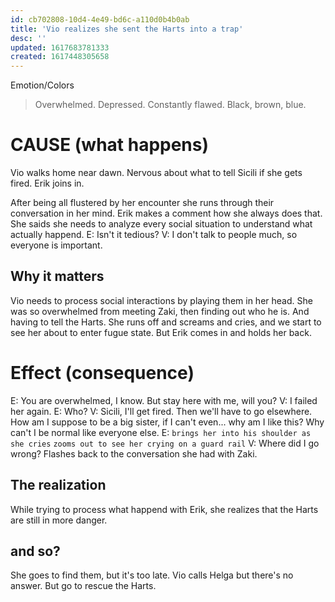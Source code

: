 ```yaml
---
id: cb702808-10d4-4e49-bd6c-a110d0b4b0ab
title: 'Vio realizes she sent the Harts into a trap'
desc: ''
updated: 1617683781333
created: 1617448305658
---
```

Emotion/Colors
> Overwhelmed. Depressed. Constantly flawed. Black, brown, blue.

# CAUSE (what happens)

Vio walks home near dawn. Nervous about what to tell Sicili if she gets fired. Erik joins in.

After being all flustered by her encounter she runs through their conversation in her mind. Erik makes a comment how she always does that. She saids she needs to analyze every social situation to understand what actually happend.
E: Isn't it tedious?
V: I don't talk to people much, so everyone is important.

##  Why it matters

Vio needs to process social interactions by playing them in her head. She was so overwhelmed from meeting Zaki, then finding out who he is. And having to tell the Harts. She runs off and screams and cries, and we start to see her about to enter fugue state. But Erik comes in and holds her back.

# Effect (consequence)

E: You are overwhelmed, I know. But stay here with me, will you?
V: I failed her again.
E: Who?
V: Sicili, I'll get fired. Then we'll have to go elsewhere. How am I suppose to be a big sister, if I can't even... why am I like this? Why can't I be normal like everyone else.
E: `brings her into his shoulder as she cries`
`zooms out to see her crying on a guard rail`
V: Where did I go wrong?
Flashes back to the conversation she had with Zaki.

## The realization

While trying to process what happend with Erik, she realizes that the Harts are still in more danger.

## and so?

She goes to find them, but it's too late. Vio calls Helga but there's no answer. But go to rescue the Harts. 